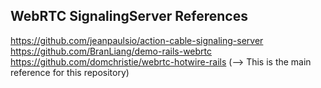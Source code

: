 ## WebRTC SignalingServer References
https://github.com/jeanpaulsio/action-cable-signaling-server <br>
https://github.com/BranLiang/demo-rails-webrtc <br>
https://github.com/domchristie/webrtc-hotwire-rails (--> This is the main reference for this repository) <br>
